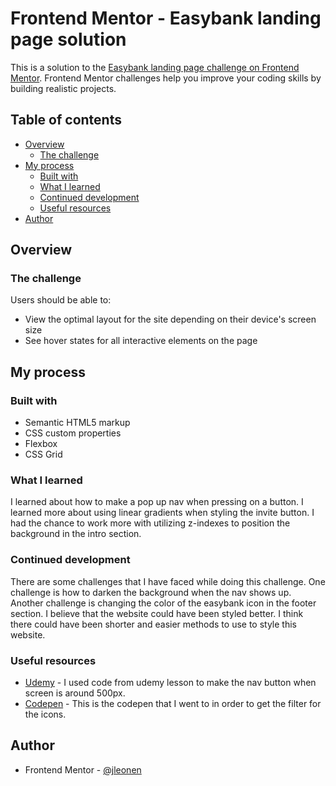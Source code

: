 # Frontend Mentor - Easybank landing page solution

This is a solution to the [Easybank landing page challenge on Frontend Mentor](https://www.frontendmentor.io/challenges/easybank-landing-page-WaUhkoDN). Frontend Mentor challenges help you improve your coding skills by building realistic projects.

## Table of contents

- [Overview](#overview)
  - [The challenge](#the-challenge)
- [My process](#my-process)
  - [Built with](#built-with)
  - [What I learned](#what-i-learned)
  - [Continued development](#continued-development)
  - [Useful resources](#useful-resources)
- [Author](#author)

## Overview

### The challenge

Users should be able to:

- View the optimal layout for the site depending on their device's screen size
- See hover states for all interactive elements on the page

## My process

### Built with

- Semantic HTML5 markup
- CSS custom properties
- Flexbox
- CSS Grid

### What I learned

I learned about how to make a pop up nav when pressing on a button. I learned more about using linear gradients when styling the invite button. I had the chance to work more with utilizing z-indexes to position the background in the intro section.

### Continued development

There are some challenges that I have faced while doing this challenge. One challenge is how to darken the background when the nav shows up. Another challenge is changing the color of the easybank icon in the footer section. I believe that the website could have been styled better. I think there could have been shorter and easier methods to use to style this website.

### Useful resources

- [Udemy](https://www.udemy.com) - I used code from udemy lesson to make the nav button when screen is around 500px.
- [Codepen](https://codepen.io/stilllife00/pen/avXpgJ?css-preprocessor=postcss) - This is the codepen that I went to in order to get the filter for the icons.

## Author

- Frontend Mentor - [@jleonen](https://www.frontendmentor.io/profile/jleonen)
